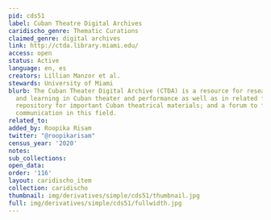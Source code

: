 ```yaml
---
pid: cds51
label: Cuban Theatre Digital Archives
caridischo_genre: Thematic Curations
claimed_genre: digital archives
link: http://ctda.library.miami.edu/
access: open
status: Active
language: en, es
creators: Lillian Manzor et al.
stewards: University of Miami
blurb: The Cuban Theater Digital Archive (CTDA) is a resource for research, teaching
  and learning in Cuban theater and performance as well as in related fields; a community
  repository for important Cuban theatrical materials; and a forum to foster scholarly
  communication in this field.
related_to:
added_by: Roopika Risam
twitter: "@roopikarisam"
census_year: '2020'
notes:
sub_collections:
open_data:
order: '116'
layout: caridischo_item
collection: caridischo
thumbnail: img/derivatives/simple/cds51/thumbnail.jpg
full: img/derivatives/simple/cds51/fullwidth.jpg
---
```

